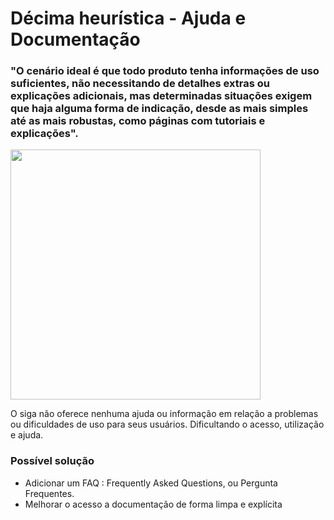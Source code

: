 # Décima heurística - Ajuda e Documentação

### "O cenário ideal é que todo produto tenha informações de uso suficientes, não necessitando de detalhes extras ou explicações adicionais, mas determinadas situações exigem que haja alguma forma de indicação, desde as mais simples até as mais robustas, como páginas com tutoriais e explicações".

<div>
  <img id= "printScreen" src= "Img/Exemplo.png" width= "400px">
</div>
<p>O siga não oferece nenhuma ajuda ou informação em relação a problemas ou dificuldades de uso para seus usuários. Dificultando o acesso, utilização e ajuda.</p>

### Possível solução

<p>
  <ul>
    <li>Adicionar um FAQ : Frequently Asked Questions, ou Pergunta Frequentes.</li>
    <li>Melhorar o acesso a documentação de forma limpa e explícita</li>
  </ul>
</p>
